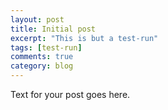 ```yaml
---
layout: post
title: Initial post
excerpt: "This is but a test-run"
tags: [test-run]
comments: true
category: blog
---
```


Text for your post goes here.